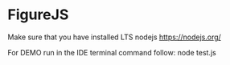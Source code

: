 # FigureJS

Make sure that you have installed LTS nodejs https://nodejs.org/

For DEMO run in the IDE terminal command follow:
node test.js
